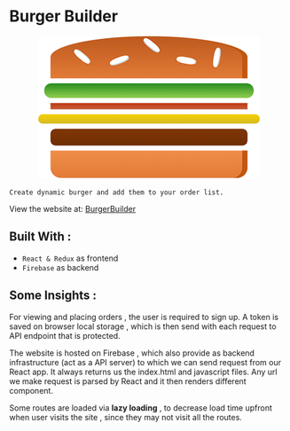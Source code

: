 # Burger Builder

<p align="center"><img src="src/assets/images/burger-logo.png"></p>

    Create dynamic burger and add them to your order list.

View the website at:
[BurgerBuilder](https://burger-builder-e56e6.web.app)

## Built With :

-   `React & Redux` as frontend
-   `Firebase` as backend

## Some Insights :

For viewing and placing orders , the user is required to sign up. A token is saved on browser local storage , which is then send with each request to API endpoint that is protected.

The website is hosted on Firebase , which also provide as backend infrastructure (act as a API server) to which we can send request from our React app. It always returns us the index.html and javascript files. Any url we make request is parsed by React and it then renders different component.

Some routes are loaded via **lazy loading** , to decrease load time upfront when user visits the site , since they may not visit all the routes.
